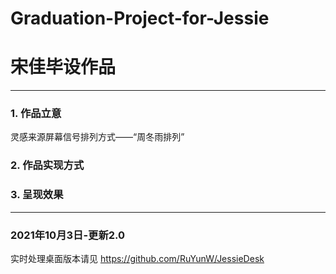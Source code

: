 # Graduation-Project-for-Jessie
# 宋佳毕设作品
---

### 1. 作品立意
灵感来源屏幕信号排列方式——“周冬雨排列”

### 2. 作品实现方式

### 3. 呈现效果




----

### 2021年10月3日-更新2.0
实时处理桌面版本请见 <https://github.com/RuYunW/JessieDesk>

